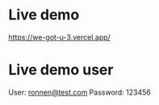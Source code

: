 # Live demo

https://we-got-u-3.vercel.app/

# Live demo user
User: ronnen@test.com
Password: 123456
